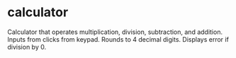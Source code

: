 # calculator
Calculator that operates multiplication, division, subtraction, and addition. Inputs from clicks from keypad.
Rounds to 4 decimal digits.
Displays error if division by 0.
